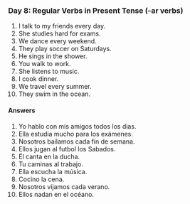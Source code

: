 

### Day 8: Regular Verbs in Present Tense (-ar verbs)

1. I talk to my friends every day.
2. She studies hard for exams.
3. We dance every weekend.
4. They play soccer on Saturdays.
5. He sings in the shower.
6. You walk to work.
7. She listens to music.
8. I cook dinner.
9. We travel every summer.
10. They swim in the ocean.

#### Answers

1. Yo hablo con mis amigos todos los dias.
2. Ella estudia mucho para los exámenes.
3. Nosotros bailamos cada fin de semana.
4. Ellos jugan al futbol los Sabados.
5. Él canta en la ducha.
6. Tu caminas al trabajo.
7. Ella escucha la música.
8. Cocino la cena.
9. Nosotros vijamos cada verano.
10. Ellos nadan en el océano.